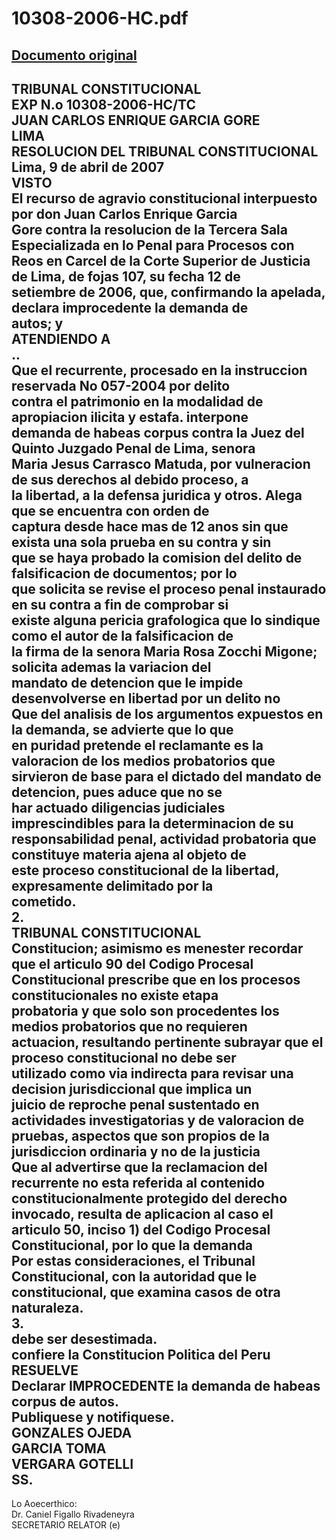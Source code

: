 
10308-2006-HC.pdf
=================
  
[Documento original](https://tc.gob.pe/jurisprudencia/2007/10308-2006-HC.pdf)  
---  
TRIBUNAL CONSTITUCIONAL  
EXP N.o 10308-2006-HC/TC  
JUAN CARLOS ENRIQUE GARCIA GORE  
LIMA  
RESOLUCION DEL TRIBUNAL CONSTITUCIONAL  
Lima, 9 de abril de 2007  
VISTO  
El recurso de agravio constitucional interpuesto por don Juan Carlos Enrique Garcia  
Gore contra la resolucion de la Tercera Sala Especializada en lo Penal para Procesos con  
Reos en Carcel de la Corte Superior de Justicia de Lima, de fojas 107, su fecha 12 de  
setiembre de 2006, que, confirmando la apelada, declara improcedente la demanda de  
autos; y  
ATENDIENDO A  
..  
Que el recurrente, procesado en la instruccion reservada No 057-2004 por delito  
contra el patrimonio en la modalidad de apropiacion ilicita y estafa. interpone  
demanda de habeas corpus contra la Juez del Quinto Juzgado Penal de Lima, senora  
Maria Jesus Carrasco Matuda, por vulneracion de sus derechos al debido proceso, a  
la libertad, a la defensa juridica y otros. Alega que se encuentra con orden de  
captura desde hace mas de 12 anos sin que exista una sola prueba en su contra y sin  
que se haya probado la comision del delito de falsificacion de documentos; por lo  
que solicita se revise el proceso penal instaurado en su contra a fin de comprobar si  
existe alguna pericia grafologica que lo sindique como el autor de la falsificacion de  
la firma de la senora Maria Rosa Zocchi Migone; solicita ademas la variacion del  
mandato de detencion que le impide desenvolverse en libertad por un delito no  
Que del analisis de los argumentos expuestos en la demanda, se advierte que lo que  
en puridad pretende el reclamante es la valoracion de los medios probatorios que  
sirvieron de base para el dictado del mandato de detencion, pues aduce que no se  
har actuado diligencias judiciales imprescindibles para la determinacion de su  
responsabilidad penal, actividad probatoria que constituye materia ajena al objeto de  
este proceso constitucional de la libertad, expresamente delimitado por la  
cometido.  
2.  
TRIBUNAL CONSTITUCIONAL  
Constitucion; asimismo es menester recordar que el articulo 90 del Codigo Procesal  
Constitucional prescribe que en los procesos constitucionales no existe etapa  
probatoria y que solo son procedentes los medios probatorios que no requieren  
actuacion, resultando pertinente subrayar que el proceso constitucional no debe ser  
utilizado como via indirecta para revisar una decision jurisdiccional que implica un  
juicio de reproche penal sustentado en actividades investigatorias y de valoracion de  
pruebas, aspectos que son propios de la jurisdiccion ordinaria y no de la justicia  
Que al advertirse que la reclamacion del recurrente no esta referida al contenido  
constitucionalmente protegido del derecho invocado, resulta de aplicacion al caso el  
articulo 50, inciso 1) del Codigo Procesal Constitucional, por lo que la demanda  
Por estas consideraciones, el Tribunal Constitucional, con la autoridad que le  
constitucional, que examina casos de otra naturaleza.  
3.  
debe ser desestimada.  
confiere la Constitucion Politica del Peru  
RESUELVE  
Declarar IMPROCEDENTE la demanda de habeas corpus de autos.  
Publiquese y notifiquese.  
GONZALES OJEDA  
GARCIA TOMA  
VERGARA GOTELLI  
SS.  
-   
Lo Aoecerthico:  
Dr. Caniel Figallo Rivadeneyra  
SECRETARIO RELATOR (e)
